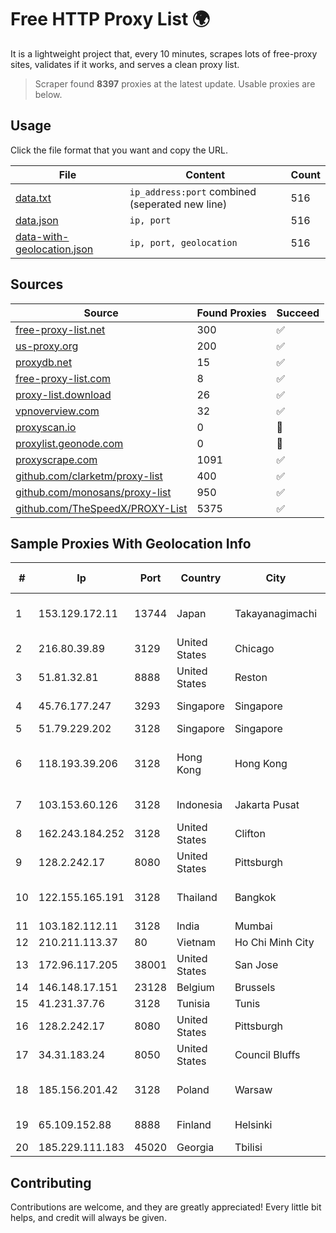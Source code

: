 
# Free HTTP Proxy List 🌍

It is a lightweight project that, every 10 minutes, scrapes lots of free-proxy sites, validates if it works, and serves a clean proxy list.


> Scraper found **8397** proxies at the latest update. Usable proxies are below.

## Usage

Click the file format that you want and copy the URL.


|File|Content|Count|
|----|-------|-----|
|[data.txt](https://raw.githubusercontent.com/themiralay/Proxy-List-World/master/data.txt)|`ip_address:port` combined (seperated new line)|516|
|[data.json](https://raw.githubusercontent.com/themiralay/Proxy-List-World/master/data.json)|`ip, port`|516|
|[data-with-geolocation.json](https://raw.githubusercontent.com/themiralay/Proxy-List-World/master/data-with-geolocation.json)|`ip, port, geolocation`|516|

## Sources

|Source|Found Proxies|Succeed|
|------|-------------|-------|
|[free-proxy-list.net](https://free-proxy-list.net)|300|✅|
|[us-proxy.org](https://www.us-proxy.org)|200|✅|
|[proxydb.net](http://proxydb.net)|15|✅|
|[free-proxy-list.com](https://free-proxy-list.com/?page=&port=&type%5B%5D=http&type%5B%5D=https&up_time=0&search=Search)|8|✅|
|[proxy-list.download](https://www.proxy-list.download/HTTP)|26|✅|
|[vpnoverview.com](https://vpnoverview.com/privacy/anonymous-browsing/free-proxy-servers)|32|✅|
|[proxyscan.io](https://www.proxyscan.io)|0|🚫|
|[proxylist.geonode.com](https://proxylist.geonode.com/api/proxy-list?limit=300&page=1&sort_by=lastChecked&sort_type=desc&protocols=http,https)|0|🚫|
|[proxyscrape.com](https://api.proxyscrape.com/v2/?request=displayproxies&protocol=http&timeout=10000&country=all&ssl=all&anonymity=all)|1091|✅|
|[github.com/clarketm/proxy-list](https://raw.githubusercontent.com/clarketm/proxy-list/master/proxy-list-raw.txt)|400|✅|
|[github.com/monosans/proxy-list](https://raw.githubusercontent.com/monosans/proxy-list/main/proxies/http.txt)|950|✅|
|[github.com/TheSpeedX/PROXY-List](https://raw.githubusercontent.com/TheSpeedX/PROXY-List/master/http.txt)|5375|✅|


## Sample Proxies With Geolocation Info

|#|Ip|Port|Country|City|Internet Service Provider|
|-|--|----|-------|----|-------------------------|
|1|153.129.172.11|13744|Japan|Takayanagimachi|NTT Communications Corporation|
|2|216.80.39.89|3129|United States|Chicago|RCN|
|3|51.81.32.81|8888|United States|Reston|OVH SAS|
|4|45.76.177.247|3293|Singapore|Singapore|The Constant Company|
|5|51.79.229.202|3128|Singapore|Singapore|OVH Hosting|
|6|118.193.39.206|3128|Hong Kong|Hong Kong|UCLOUD INFORMATION TECHNOLOGY (HK) LIMITED|
|7|103.153.60.126|3128|Indonesia|Jakarta Pusat|PT Era Awan Digital|
|8|162.243.184.252|3128|United States|Clifton|DigitalOcean, LLC|
|9|128.2.242.17|8080|United States|Pittsburgh|Carnegie Mellon University|
|10|122.155.165.191|3128|Thailand|Bangkok|CAT Telecom Public Company Limited|
|11|103.182.112.11|3128|India|Mumbai|Ruhi Infotech|
|12|210.211.113.37|80|Vietnam|Ho Chi Minh City|VTDC|
|13|172.96.117.205|38001|United States|San Jose|Zenlayer Inc|
|14|146.148.17.151|23128|Belgium|Brussels|Google LLC|
|15|41.231.37.76|3128|Tunisia|Tunis|ATI - ISP|
|16|128.2.242.17|8080|United States|Pittsburgh|Carnegie Mellon University|
|17|34.31.183.24|8050|United States|Council Bluffs|Google LLC|
|18|185.156.201.42|3128|Poland|Warsaw|Amberway Development LTD|
|19|65.109.152.88|8888|Finland|Helsinki|Hetzner Online GmbH|
|20|185.229.111.183|45020|Georgia|Tbilisi|Sysnet LLC|



## Contributing

Contributions are welcome, and they are greatly appreciated! Every
little bit helps, and credit will always be given.

